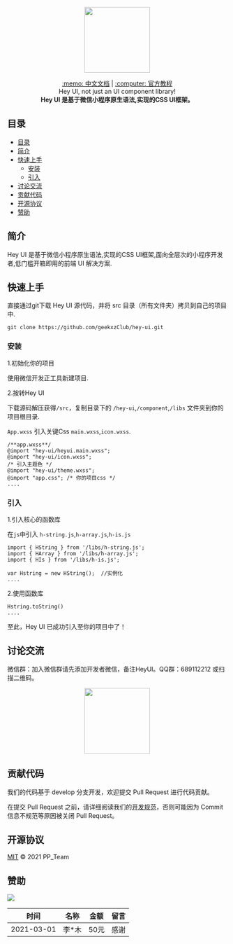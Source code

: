 <p align="center">
    <img width="150" class="QR-img" src="https://oss.geekxz.com/hey-ui-oss/logo.jpg">
</p>

<div align="center">
    <span><a target="_blank" href="http://heyui.geekxz.com/component/basic/button.html">:memo: 中文文档</a></span>
    <span>|</span>
    <span><a target="_blank" href="http://heyui.geekxz.com/component/basic/button.html">:computer: 官方教程</a></span>
</div>

<div align="center">
    <span>Hey UI, not just an UI component library!</span><br/>
    <strong>Hey UI 是基于微信小程序原生语法,实现的CSS UI框架。</strong>
</div>



## 目录

- [目录](#目录)
- [简介](#简介)
- [快速上手](#快速上手)
  - [安装](#安装)
  - [引入](#引入)
- [讨论交流](#讨论交流)
- [贡献代码](#贡献代码)
- [开源协议](#开源协议)
- [赞助](#赞助)


## 简介

  Hey UI 是基于微信小程序原生语法,实现的CSS UI框架,面向全层次的小程序开发者,低门槛开箱即用的前端 UI 解决方案.


## 快速上手

  直接通过git下载 Hey UI 源代码，并将 src 目录（所有文件夹）拷贝到自己的项目中.
  ```
  git clone https://github.com/geekxzClub/hey-ui.git
  ```


### 安装

1.初始化你的项目

  使用微信开发正工具新建项目.

2.按转Hey UI

  下载源码解压获得`/src`，复制目录下的 `/hey-ui`,`/component`,`/libs` 文件夹到你的项目根目录.

  `App.wxss` 引入关键Css `main.wxss`,`icon.wxss`.

  ```
  /**app.wxss**/
  @import "hey-ui/heyui.main.wxss";
  @import "hey-ui/icon.wxss";
  /* 引入主题色 */
  @import "hey-ui/theme.wxss";
  @import "app.css"; /* 你的项目css */
  ....
  ```
### 引入

1.引入核心的函数库

  在`js`中引入 `h-string.js`,`h-array.js`,`h-is.js`
  ```
  import { HString } from '/libs/h-string.js';
  import { HArray } from '/libs/h-array.js';
  import { HIs } from '/libs/h-is.js';

  var Hstring = new HString();  //实例化 
  ....
  ```

2.使用函数库

  ```
  Hstring.toString()
  ....

  ```
  至此，Hey UI 已成功引入至你的项目中了！

## 讨论交流

微信群：加入微信群请先添加开发者微信，备注HeyUI。QQ群：689112212 或扫描二维码。

<p align="center">
    <img width="150" class="QR-img" src="https://oss.geekxz.com/hey-ui-oss/communication.png">
</p>

## 贡献代码

我们的代码基于 develop 分支开发，欢迎提交 Pull Request 进行代码贡献。

在提交 Pull Request 之前，请详细阅读我们的[开发规范](http://heyui.geekxz.com/start/contribute.html)，否则可能因为 Commit 信息不规范等原因被关闭 Pull Request。


## 开源协议

[MIT](LICENSE) © 2021  PP_Team


## 赞助

![](https://oss.geekxz.com/hey-ui-oss/communication.png)

| 时间        	| 名称          | 金额   | 留言  		|
| ------------- |:-------------:| :-----:|:-------------|
| 2021-03-01    |李*木			| 50元 	 |感谢